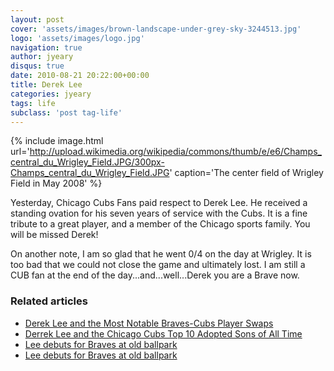 ```yaml
---
layout: post
cover: 'assets/images/brown-landscape-under-grey-sky-3244513.jpg'
logo: 'assets/images/logo.jpg'
navigation: true
author: jyeary
disqus: true
date: 2010-08-21 20:22:00+00:00
title: Derek Lee
categories: jyeary
tags: life
subclass: 'post tag-life'
---
```

{% include image.html url='http://upload.wikimedia.org/wikipedia/commons/thumb/e/e6/Champs_central_du_Wrigley_Field.JPG/300px-Champs_central_du_Wrigley_Field.JPG' caption='The center field of Wrigley Field in May 2008' %}

Yesterday, Chicago Cubs Fans paid respect to Derek Lee. He received a standing ovation for his seven years of service with the Cubs. It is a fine tribute to a great player, and a member of the Chicago sports family. You will be missed Derek!

On another note, I am so glad that he went 0/4 on the day at Wrigley. It is too bad that we could not close the game and ultimately lost. I am still a CUB fan at the end of the day...and...well...Derek you are a Brave now.

### Related articles
* [Derek Lee and the Most Notable Braves-Cubs Player Swaps](http://bleacherreport.com/articles/439072-notable-atlanta-braves-chicago-cubs-players-swaps)
* [Derrek Lee and the Chicago Cubs Top 10 Adopted Sons of All Time](http://bleacherreport.com/articles/439332-derrek-lee-and-the-chicago-cubs-top-10-adopted-sons-of-all-time)
* [Lee debuts for Braves at old ballpark](http://www.boston.com/sports/baseball/articles/2010/08/20/lee_debuts_for_braves_at_old_ballpark/?rss_id=Boston.com+--+Red+Sox+News)
* [Lee debuts for Braves at old ballpark](http://seattletimes.nwsource.com/html/sports/2012678658_apbbnbravesleedebut.html?syndication=rss)